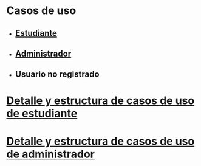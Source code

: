 # Casos de uso

 - ## [Estudiante](https://github.com/Dmoga31/TFG_DiegoMorales_RooMe/tree/main/UMLs/Casos_de_uso/Estudiante)

 - ## [Administrador](https://github.com/Dmoga31/TFG_DiegoMorales_RooMe/tree/main/UMLs/Casos_de_uso/Administrador)

 - ## Usuario no registrado

# [Detalle y estructura de casos de uso de estudiante](https://github.com/Dmoga31/TFG_DiegoMorales_RooMe/tree/main/UMLs/Casos_de_uso/Estudiante/Detalle_y_estructura_casos_de_uso)


# [Detalle y estructura de casos de uso de administrador](https://github.com/Dmoga31/TFG_DiegoMorales_RooMe/tree/main/UMLs/Casos_de_uso/Administrador/Detalle_y_estructura_casos_de_uso)

